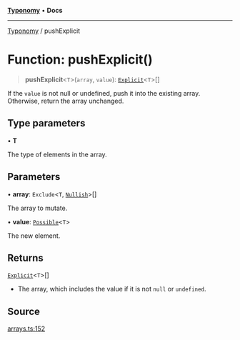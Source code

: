 [**Typonomy**](../README.md) • **Docs**

***

[Typonomy](../globals.md) / pushExplicit

# Function: pushExplicit()

> **pushExplicit**\<`T`\>(`array`, `value`): [`Explicit`](../type-aliases/Explicit.md)\<`T`\>[]

If the `value` is not null or undefined, push it into the existing array.
Otherwise, return the array unchanged.

## Type parameters

• **T**

The type of elements in the array.

## Parameters

• **array**: `Exclude`\<`T`, [`Nullish`](../type-aliases/Nullish.md)\>[]

The array to mutate.

• **value**: [`Possible`](../type-aliases/Possible.md)\<`T`\>

The new element.

## Returns

[`Explicit`](../type-aliases/Explicit.md)\<`T`\>[]

- The array, which includes the value if it is not `null` or `undefined`.

## Source

[arrays.ts:152](https://github.com/softcraft-development/typonomy/blob/bcea019d216cf7f686cf96fe07d66281dfcae070/src/arrays.ts#L152)
